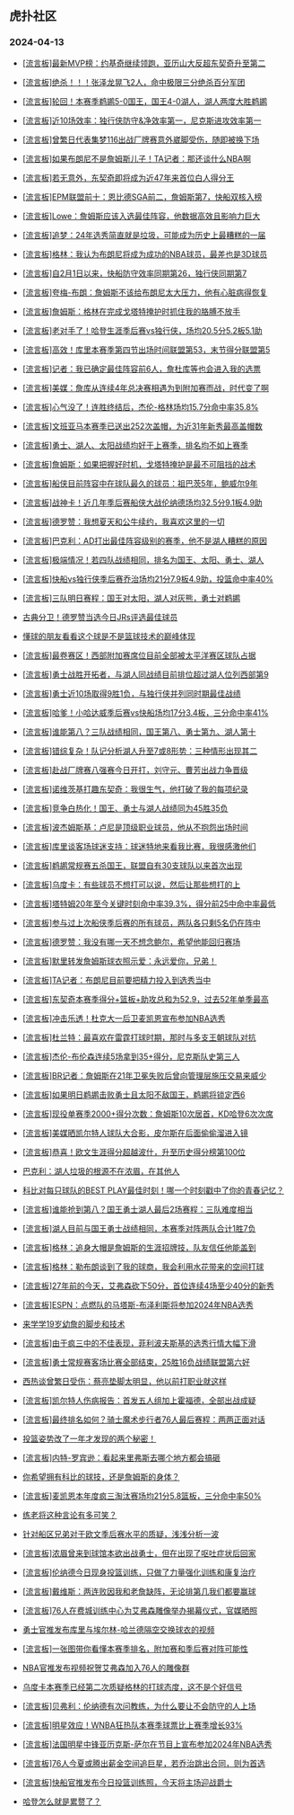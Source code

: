 ## 虎扑社区 
### 2024-04-13

+ [[流言板]最新MVP榜：约基奇继续领跑，亚历山大反超东契奇升至第二](https://bbs.hupu.com/625732246.html)

+ [[流言板]绝杀！！！张泽龙晃飞2人，命中极限三分绝杀百分军团](https://bbs.hupu.com/625733192.html)

+ [[流言板]轮回！本赛季鹈鹕5-0国王，国王4-0湖人，湖人两度大胜鹈鹕](https://bbs.hupu.com/625732525.html)

+ [[流言板]近10场效率：独行侠防守&净效率第一，尼克斯进攻效率第一](https://bbs.hupu.com/625732399.html)

+ [[流言板]曾繁日代表集梦116出战厂牌赛意外崴脚受伤，随即被换下场](https://bbs.hupu.com/625731538.html)

+ [[流言板]如果布朗尼不是詹姆斯儿子！TA记者：那还谈什么NBA啊](https://bbs.hupu.com/625732319.html)

+ [[流言板]若无意外，东契奇即将成为近47年来首位白人得分王](https://bbs.hupu.com/625731383.html)

+ [[流言板]EPM联盟前十：恩比德SGA前二，詹姆斯第7，快船双核入榜](https://bbs.hupu.com/625731163.html)

+ [[流言板]Lowe：詹姆斯应该入选最佳阵容，他数据高效且影响力巨大](https://bbs.hupu.com/625731792.html)

+ [[流言板]追梦：24年选秀简直就是垃圾，可能成为历史上最糟糕的一届](https://bbs.hupu.com/625730363.html)

+ [[流言板]格林：我认为布朗尼将成为成功的NBA球员，最差也是3D球员](https://bbs.hupu.com/625730088.html)

+ [[流言板]自2月1日以来，快船防守效率同期第26，独行侠同期第7](https://bbs.hupu.com/625731895.html)

+ [[流言板]夸梅-布朗：詹姆斯不该给布朗尼太大压力，他有心脏病得恢复](https://bbs.hupu.com/625730837.html)

+ [[流言板]詹姆斯：格林在完成戈塔特掩护时抓住我的胳膊不放手](https://bbs.hupu.com/625733241.html)

+ [[流言板]老对手了！哈登生涯季后赛vs独行侠，场均20.5分5.2板5.1助](https://bbs.hupu.com/625730119.html)

+ [[流言板]高效！库里本赛季第四节出场时间联盟第53，末节得分联盟第5](https://bbs.hupu.com/625729722.html)

+ [[流言板]记者：我已确定最佳阵容前6人，詹杜库等也会进入我的选票](https://bbs.hupu.com/625729649.html)

+ [[流言板]美媒：詹库从连续4年总决赛相遇为到附加赛而战，时代变了啊](https://bbs.hupu.com/625728475.html)

+ [[流言板]心气没了！连胜终结后，杰伦-格林场均15.7分命中率35.8%](https://bbs.hupu.com/625733047.html)

+ [[流言板]文班亚马本赛季已送出252次盖帽，为近31年新秀最高盖帽数](https://bbs.hupu.com/625732946.html)

+ [[流言板]勇士、湖人、太阳战绩均好于上赛季，排名均不如上赛季](https://bbs.hupu.com/625728213.html)

+ [[流言板]詹姆斯：如果把握好时机，戈塔特掩护是最不可阻挡的战术](https://bbs.hupu.com/625732954.html)

+ [[流言板]船侠目前阵容中在球队最久的球员：祖巴茨5年，鲍威尔9年](https://bbs.hupu.com/625728542.html)

+ [[流言板]战神卡！近几年季后赛船侠大战伦纳德场均32.5分9.1板4.9助](https://bbs.hupu.com/625727948.html)

+ [[流言板]德罗赞：我想夏天和公牛续约，我喜欢这里的一切](https://bbs.hupu.com/625731889.html)

+ [[流言板]巴克利：AD打出最佳阵容级别的赛季，他不是湖人糟糕的原因](https://bbs.hupu.com/625728902.html)

+ [[流言板]极端情况！若四队战绩相同，排名为国王、太阳、勇士、湖人](https://bbs.hupu.com/625726778.html)

+ [[流言板]快船vs独行侠季后赛乔治场均21分7.9板4.9助，投篮命中率40%](https://bbs.hupu.com/625728190.html)

+ [[流言板]三队明日赛程：国王对太阳，湖人对灰熊，勇士对鹈鹕](https://bbs.hupu.com/625727021.html)

+ [古典分卫！德罗赞当选今日JRs评选最佳球员](https://bbs.hupu.com/625730278.html)

+ [懂球的朋友看看这个球是不是篮球技术的巅峰体现](https://bbs.hupu.com/625727963.html)

+ [[流言板]最卷赛区！西部附加赛席位目前全部被太平洋赛区球队占据](https://bbs.hupu.com/625726762.html)

+ [[流言板]勇士战胜开拓者，与湖人同战绩目前排位超过湖人位列西部第9](https://bbs.hupu.com/625725719.html)

+ [[流言板]勇士近10场取得9胜1负，与独行侠并列同时期最佳战绩](https://bbs.hupu.com/625726460.html)

+ [[流言板]哈爹！小哈达威季后赛vs快船场均17分3.4板，三分命中率41%](https://bbs.hupu.com/625731345.html)

+ [[流言板]谁能第八？三队战绩相同，国王第八、勇士第九、湖人第十](https://bbs.hupu.com/625726327.html)

+ [[流言板]错综复杂！队记分析湖人升至7或8形势：三种情形出现其二](https://bbs.hupu.com/625726654.html)

+ [[流言板]赴战厂牌赛八强赛今日开打，刘守元、曹芳出战力争晋级](https://bbs.hupu.com/625728670.html)

+ [[流言板]诺维茨基打趣东契奇：我很生气，他打破了我的每项纪录](https://bbs.hupu.com/625729029.html)

+ [[流言板]竞争白热化！国王、勇士与湖人战绩同为45胜35负](https://bbs.hupu.com/625725996.html)

+ [[流言板]波杰姆斯基：卢尼是顶级职业球员，他从不抱怨出场时间](https://bbs.hupu.com/625730164.html)

+ [[流言板]库里谈客场球迷支持：球迷特地来看我比赛，我很感激他们](https://bbs.hupu.com/625729914.html)

+ [[流言板]鹈鹕常规赛五杀国王，联盟自有30支球队以来首次出现](https://bbs.hupu.com/625731116.html)

+ [[流言板]乌度卡：有些球员不想打可以说，然后让那些想打的上](https://bbs.hupu.com/625725381.html)

+ [[流言板]塔特姆20年至今关键时刻命中率39.3%，得分前25中命中率最低](https://bbs.hupu.com/625725472.html)

+ [[流言板]参与过上次船侠季后赛的所有球员，两队各只剩5名仍在阵中](https://bbs.hupu.com/625728317.html)

+ [[流言板]德罗赞：我没有哪一天不想念鲍尔，希望他能回归赛场](https://bbs.hupu.com/625731961.html)

+ [[流言板]默里转发詹姆斯球衣照示爱：永远爱你，兄弟！](https://bbs.hupu.com/625725065.html)

+ [[流言板]TA记者：布朗尼目前要把精力投入到选秀当中](https://bbs.hupu.com/625732267.html)

+ [[流言板]东契奇本赛季得分+篮板+助攻总和为52.9，过去52年单季最高](https://bbs.hupu.com/625725084.html)

+ [[流言板]冲击乐透！杜克大一后卫麦凯恩宣布参加NBA选秀](https://bbs.hupu.com/625733266.html)

+ [[流言板]杜兰特：最喜欢在雷霆打球时期，那时与多支王朝球队对抗](https://bbs.hupu.com/625724364.html)

+ [[流言板]杰伦-布伦森连续5场拿到35+得分，尼克斯队史第三人](https://bbs.hupu.com/625732448.html)

+ [[流言板]BR记者：詹姆斯在21年卫冕失败后曾向管理层施压交易来威少](https://bbs.hupu.com/625723152.html)

+ [[流言板]如果明日鹈鹕击败勇士且太阳不敌国王，鹈鹕将锁定西6](https://bbs.hupu.com/625726362.html)

+ [[流言板]现役单赛季2000+得分次数：詹姆斯10次居首，KD哈登6次次席](https://bbs.hupu.com/625731452.html)

+ [[流言板]美媒晒凯尔特人球队大合影，皮尔斯在后面偷偷溜进入镜](https://bbs.hupu.com/625731292.html)

+ [[流言板]恭喜！欧文生涯得分超越波什，升至历史得分榜第100位](https://bbs.hupu.com/625731286.html)

+ [巴克利：湖人垃圾的根源不在浓眉，在其他人](https://bbs.hupu.com/625729488.html)

+ [科比对每只球队的BEST PLAY最佳时刻！哪一个时刻戳中了你的青春记忆？](https://bbs.hupu.com/625724117.html)

+ [[流言板]谁能抢到第八？国王勇士湖人最后2场赛程：三队难度相当](https://bbs.hupu.com/625733527.html)

+ [[流言板]湖人目前与国王勇士战绩相同，本赛季对阵两队合计1胜7负](https://bbs.hupu.com/625732979.html)

+ [[流言板]格林：追身大帽是詹姆斯的生涯招牌技，队友信任他能盖到](https://bbs.hupu.com/625733602.html)

+ [[流言板]格林：勒布朗谈到了我的球商，我会利用水花带来的空间打球](https://bbs.hupu.com/625733444.html)

+ [[流言板]27年前的今天，艾弗森砍下50分，首位连续4场至少40分的新秀](https://bbs.hupu.com/625733785.html)

+ [[流言板]ESPN：点燃队的马塔斯-布泽利斯将参加2024年NBA选秀](https://bbs.hupu.com/625733769.html)

+ [来学学19岁幼詹的脚步和技术](https://bbs.hupu.com/625733082.html)

+ [[流言板]由于疯三中的不佳表现，菲利波夫斯基的选秀行情大幅下滑](https://bbs.hupu.com/625733179.html)

+ [[流言板]勇士常规赛客场比赛全部结束，25胜16负战绩联盟第六好](https://bbs.hupu.com/625731541.html)

+ [西热谈曾繁日受伤：蔡亮垫脚太明显，他以前打职业就这样](https://bbs.hupu.com/625734173.html)

+ [[流言板]凯尔特人伤病报告：首发五人组加上霍福德，全部出战成疑](https://bbs.hupu.com/625734135.html)

+ [[流言板]最终排名如何？骑士魔术步行者76人最后赛程：两两正面对话](https://bbs.hupu.com/625733587.html)

+ [投篮姿势改了一年才发现的两个秘密！](https://bbs.hupu.com/625732987.html)

+ [[流言板]内特-罗宾逊：看起来里弗斯去哪个地方都会搞砸](https://bbs.hupu.com/625734287.html)

+ [你希望拥有科比的球技，还是詹姆斯的身体？](https://bbs.hupu.com/625733992.html)

+ [[流言板]麦凯恩本年度疯三淘汰赛场均21分5.8篮板，三分命中率50%](https://bbs.hupu.com/625733380.html)

+ [练老将这种言论有多可笑？](https://bbs.hupu.com/625727547.html)

+ [针对船区兄弟对于欧文季后赛水平的质疑，浅浅分析一波](https://bbs.hupu.com/625733894.html)

+ [[流言板]浓眉曾来到球馆本欲出战勇士，但在出现了呕吐症状后回家](https://bbs.hupu.com/625734505.html)

+ [[流言板]伦纳德今日现身投篮训练，只做了力量强化训练和康复治疗](https://bbs.hupu.com/625734516.html)

+ [[流言板]戴维斯：两连败因我和老詹缺阵，无论排第几我们都要赢球](https://bbs.hupu.com/625734374.html)

+ [[流言板]76人在费城训练中心为艾弗森雕像举办揭幕仪式，官媒晒照](https://bbs.hupu.com/625734426.html)

+ [勇士官推发布库里与埃尔林-哈兰德隔空交换球衣的视频](https://bbs.hupu.com/625734628.html)

+ [[流言板]一张图带你看懂本赛季排名，附加赛和季后赛对阵可能性](https://bbs.hupu.com/625734556.html)

+ [NBA官推发布视频祝贺艾弗森加入76人的雕像群](https://bbs.hupu.com/625734583.html)

+ [乌度卡本赛季已经第二次质疑格林的打球态度，这不是个好信号](https://bbs.hupu.com/625729574.html)

+ [[流言板]贝弗利：伦纳德有次问教练，为什么要让不会防守的人上场](https://bbs.hupu.com/625734676.html)

+ [[流言板]明星效应！WNBA狂热队本赛季球票比上赛季增长93%](https://bbs.hupu.com/625734607.html)

+ [[流言板]法国明星中锋亚历克斯-萨尔在节目上宣布参加2024年NBA选秀](https://bbs.hupu.com/625734699.html)

+ [[流言板]76人今夏或腾出薪金空间追巨星，若乔治跳出合同，则为首选](https://bbs.hupu.com/625734725.html)

+ [[流言板]快船官推发布今日投篮训练照，今天将主场迎战爵士](https://bbs.hupu.com/625734601.html)

+ [哈登怎么就是累赘了？](https://bbs.hupu.com/625734409.html)

